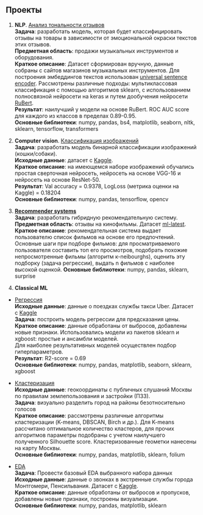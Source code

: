 ## Проекты

1. **NLP**. [Анализ тональности отзывов](https://github.com/polina-prilukova/music_reviews_classifying)  
  **Задача**: разработать модель, которая будет классифицировать отзывы на товары в зависимости от эмоциональной окраски текстов этих отзывов.  
  **Предметная область**: продажи музыкальных инструментов и оборудования.  
  **Краткое описание**: Датасет сформирован вручную, данные собраны с сайтов магазинов музыкальных инструментов. 
  Для построения эмбеддингов текстов использован [universal sentence encoder](https://tfhub.dev/google/universal-sentence-encoder-multilingual-large/3).
  Рассмотрены различные подходы: мультиклассовая классификация с помощью алгоритмов sklearn, с использованием полносвязной нейросети на keras
  и путем дообучения нейросети [RuBert](https://huggingface.co/DeepPavlov/rubert-base-cased).  
  **Результат**: наилучший у модели на основе RuBert. ROC AUC score для каждого из классов в пределах 0.89-0.95.  
  **Основные библиотеки**: numpy, pandas, bs4, matplotlib, seaborn, nltk, sklearn, tensorflow, transformers
  
2. **Computer vision**. [Классификация изображений](https://github.com/polina-prilukova/projects_ML/blob/main/Images_classifying/dogs_cats_classification.ipynb)  
  **Задача**: разработать модель бинарной классификации изображений (кошки/собаки).  
  **Исходные данные**: датасет с [Kaggle](https://www.kaggle.com/c/dogs-vs-cats-redux-kernels-edition).  
  **Краткое описание**: на имеющемся наборе изображений обучались простая сверточная нейросеть, нейросеть на основе VGG-16 и нейросеть на основе ResNet-50.  
  **Результат**: Val accuracy = 0.9378, LogLoss (метрика оценки на Kaggle) = 0.18204  
  **Основные библиотеки**:  numpy, pandas, tensorflow, opencv

3. [**Recommender systems**](https://github.com/polina-prilukova/projects_ML/blob/main/Rec_system/Rec_system.ipynb)  
  **Задача**: разработать гибридную рекомендательную систему.  
  **Предметная область**: отзывы на кинофильмы. Датасет [ml-latest](https://grouplens.org/datasets/movielens/latest/).  
  **Краткое описание**: рекомендательная система выдает пользователю список фильмов на основе его предпочтений. Основные шаги при подборе фильмов:
 для просматриваемого пользователя составить топ его просмотров, подобрать похожие непросмотренные фильмы (алгоритм к-neibourghs), оценить эту подборку (задача регрессии),
выдать n фильмов с наиболее высокой оценкой.
  **Основные библиотеки**: numpy, pandas, sklearn, surprise
  
  4. **Classical ML**  
  * [Регрессия](https://github.com/polina-prilukova/projects_ML/blob/main/Regression/Regression.ipynb)    
    **Исходные данные**: данные о поездках службы такси Uber. Датасет с [Kaggle](https://www.kaggle.com/yasserh/uber-fares-dataset)    
    **Задача**: построить модель регрессии для предсказания цены.  
    **Краткое описание**: данные обработаны от выбросов, добавлены новые признаки. Использовались модели из пакетов sklearn и xgboost: простые и ансамбли моделей.   
    Для наиболее результативных моделей осуществлен подбор гиперпараметров.  
    **Результат**: R2-score = 0.69  
    **Основные библиотеки**: numpy, pandas, matplotlib, seaborn, sklearn, xgboost  

  * [Кластеризация](https://nbviewer.org/github/polina-prilukova/projects_ML/blob/main/Clustering/Geo_comment_clustering.ipynb)    
    **Исходные данные**: геокоординаты с публичных слушаний Москвы по правилам землепользования и застройки (ПЗЗ).    
    **Задача**: визуально разделить город на районы безотносительно голосов    
    **Краткое описание**: рассмотрены различные алгоритмы кластеризации (K-means, DBSCAN, Birch и др.). Для K-means рассчитано оптимальное количество кластеров, 
    для прочих алгоритмов параметры подобраны с учетом наилучшего полученного Silhouette score. Кластеризованные геометки нанесены на карту Москвы.  
    **Основные библиотеки**: numpy, pandas, matplotlib, sklearn, folium  

  * [EDA](https://github.com/polina-prilukova/projects_ML/blob/main/EDA/911_calls_EDA.ipynb)  
    **Задача**: Провести базовый EDA выбранного набора данных   
    **Исходные данные**: данные о звонках в экстренные службы города Монтгомери, Пенсильвания. Датасет с [Kaggle](https://www.kaggle.com/mchirico/montcoalert).    
    **Краткое описание**: данные обработаны от выбросов и пропусков, добавлены новые признаки, построены визуализации.   
    **Основные библиотеки**: numpy, pandas, matplotlib, sklearn
